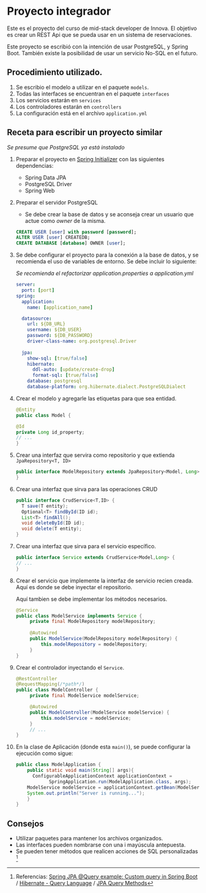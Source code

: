 # Proyecto integrador
Este es el proyecto del curso de mid-stack developer de Innova. El objetivo es crear un REST Api que se pueda usar en un
sistema de reservaciones.

Este proyecto se escribió con la intención de usar PostgreSQL, y Spring Boot. También existe la posibilidad de usar un 
servicio No-SQL en el futuro.

## Procedimiento utilizado.
1. Se escribio el modelo a utilizar en el paquete `models`.
2. Todas las interfaces se encuentran en el paquete `interfaces`
3. Los servicios estarán en `services`
4. Los controladores estarán en `controllers`
5. La configuración está en el archivo `application.yml`

## Receta para escribir un proyecto similar
_Se presume que PostgreSQL ya está instalado_
1. Preparar el proyecto en [Spring Initializer](https://start.spring.io/) con las siguientes dependencias:
   * Spring Data JPA
   * PostgreSQL Driver
   * Spring Web
2. Preparar el servidor PostgreSQL
   * Se debe crear la base de datos y se aconseja crear un usuario que actue como _owner_ de la misma.
  
   ```sql
   CREATE USER [user] with password [password]; 
   ALTER USER [user] CREATEDB;
   CREATE DATABASE [database] OWNER [user];
   ```
3. Se debe configurar el proyecto para la conexión a la base de datos, y se recomienda el uso de variables de entorno. Se debe incluir lo siguiente:

   _Se recomienda el refactorizar application.properties a application.yml_
   ```yaml
   server:
     port: [port]
   spring:
     application:
       name: [application_name]
   
     datasource:
       url: ${DB_URL}
       username: ${DB_USER}
       password: ${DB_PASSWORD}
       driver-class-name: org.postgresql.Driver
     
     jpa:
       show-sql: [true/false]
       hibernate:
         ddl-auto: [update/create-drop]
         format-sql: [true/false]
       database: postgresql
       database-platform: org.hibernate.dialect.PostgreSQLDialect
   ```
   
4. Crear el modelo y agregarle las etiquetas para que sea entidad.
   ```java
   @Entity
   public class Model {
   
   @Id
   private Long id_property;
   // ...
   }
   ```
   
5. Crear una interfaz que servira como repositorio y que extienda `JpaRepository<T, ID>`
   ```java
   public interface ModelRepository extends JpaRepository<Model, Long> {
   }
   ```
   
6. Crear una interfaz que sirva para las operaciones CRUD
   ```java
   public interface CrudService<T,ID> {
     T save(T entity);
     Optional<T> findById(ID id);
     List<T> findAll();
     void deleteById(ID id);
     void delete(T entity);
   }
   ```
   
7. Crear una interfaz que sirva para el servicio específico.
   ```java
   public interface Service extends CrudService<Model,Long> {
   // ...
   }
   ```
   
8. Crear el servicio que implemente la interfaz de servicio recien creada. Aquí es donde se debe inyectar el repositorio.

   Aquí tambien se debe implementar los métodos necesarios.
   ```java
   @Service
   public class ModelService implements Service { 
        private final ModelRepository modelRepository;
       
        @Autowired
        public ModelService(ModelRepository modelRepository) {
            this.modelRepository = modelRepository;
        }    
   }
   ```

9. Crear el controlador inyectando el `Service`.
   ```java
   @RestController
   @RequestMapping(/*path*/)
   public class ModelController {
        private final ModelService modelService;
   
        @Autowired
        public ModelController(ModelService modelService) {
            this.modelService = modelService;
        }
        // ...    
   }
   ```
   
10. En la clase de Aplicación (donde esta `main()`), se puede configurar la ejecución como sigue:
    ```java
    public class ModelApplication {
        public static void main(String[] args){
          ConfigurableApplicationContext applicationContext =
				SpringApplication.run(ModelApplication.class, args);
		ModelService modelService = applicationContext.getBean(ModelService.class);
		System.out.println("Server is running...");
        }
    } 
    ```
## Consejos
* Utilizar paquetes para mantener los archivos organizados.
* Las interfaces pueden nombrarse con una i mayúscula antepuesta.
* Se pueden tener métodos que realicen acciones de SQL personalizadas [^referencias]

[^referencias]: Referencias: 
  [Spring JPA @Query example: Custom query in Spring Boot](https://www.bezkoder.com/spring-jpa-query/) / 
  [Hibernate - Query Language](https://www.tutorialspoint.com/hibernate/hibernate_query_language.htm) / 
  [JPA Query Methods](https://docs.spring.io/spring-data/jpa/reference/jpa/query-methods.html)
